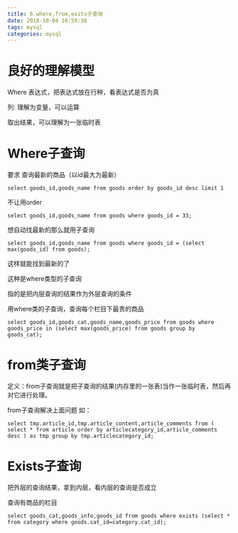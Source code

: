 ```yaml
---
title: 6.where,from,exits子查询
date: 2018-10-04 16:59:38
tags: mysql
categories: mysql
---
```


# 良好的理解模型

Where 表达式，把表达式放在行种，看表达式是否为真

列: 理解为变量，可以运算

取出结果，可以理解为一张临时表

# Where子查询

要求 查询最新的商品（以id最大为最新）

```mysql
select goods_id,goods_name from goods order by goods_id desc limit 1
```

不让用order

```mysql
select goods_id,goods_name from goods where goods_id = 33;
```

想自动找最新的那么就用子查询

```mysql
select goods_id,goods_name from goods where goods_id = (select max(goods_id) from goods);
```

这样就能找到最新的了

这种是where类型的子查询

指的是把内层查询的结果作为外层查询的条件

用where类的子查询，查询每个栏目下最贵的商品

```mysql
select goods_id,goods_cat,goods_name,goods_price from goods where goods_price in (select max(goods_price) from goods group by goods_cat);
```

# from类子查询

定义：from子查询就是把子查询的结果(内存里的一张表)当作一张临时表，然后再对它进行处理。

from子查询解决上面问题
如：

```mysql
select tmp.article_id,tmp.article_content,article_comments from ( select * from article order by articlecategory_id,article_comments desc ) as tmp group by tmp.articlecategory_id;
```

# Exists子查询

把外层的查询结果，拿到内层，看内层的查询是否成立

查询有商品的栏目

```mysql
select goods_cat,goods_info,goods_id from goods where exists (select * from category where goods.cat_id=category.cat_id);
```

